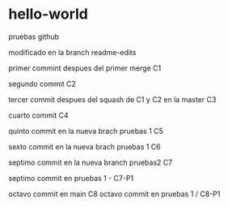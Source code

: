 # hello-world
pruebas github

modificado en la branch readme-edits

primer commint despues del primer merge C1

segundo commit C2

tercer commit despues del squash de C1 y C2 en la master C3

cuarto commit  C4

quinto commit en la nueva brach pruebas 1 C5

sexto commit en la nueva brach pruebas 1 C6

septimo commit en la nueva branch pruebas2 C7

septimo commit en pruebas 1 - C7-P1

octavo commit en main C8
octavo commit en pruebas 1 /  C8-P1